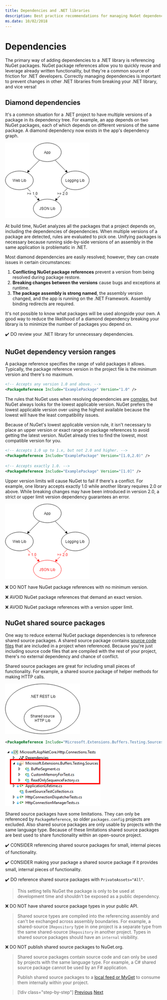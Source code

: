 ```yaml
---
title: Dependencies and .NET libraries
description: Best practice recommendations for managing NuGet dependencies in .NET libraries.
ms.date: 10/02/2018
---
```

# Dependencies

The primary way of adding dependencies to a .NET library is referencing NuGet packages. NuGet package references allow you to quickly reuse and leverage already written functionality, but they're a common source of friction for .NET developers. Correctly managing dependencies is important to prevent changes in other .NET libraries from breaking your .NET library, and vice versa!

## Diamond dependencies

It's a common situation for a .NET project to have multiple versions of a package in its dependency tree. For example, an app depends on two NuGet packages, each of which depends on different versions of the same package. A diamond dependency now exists in the app's dependency graph.

![Diamond dependency](./media/dependencies/diamond-dependency.png "Diamond dependency")

At build time, NuGet analyzes all the packages that a project depends on, including the dependencies of dependencies. When multiple versions of a package are detected, rules are evaluated to pick one. Unifying packages is necessary because running side-by-side versions of an assembly in the same application is problematic in .NET.

Most diamond dependencies are easily resolved; however, they can create issues in certain circumstances:

1. **Conflicting NuGet package references** prevent a version from being resolved during package restore.
2. **Breaking changes between the versions** cause bugs and exceptions at runtime.
3. **The package assembly is strong named**, the assembly version changed, and the app is running on the .NET Framework. Assembly binding redirects are required.

It's not possible to know what packages will be used alongside your own. A good way to reduce the likelihood of a diamond dependency breaking your library is to minimize the number of packages you depend on.

✔️ DO review your .NET library for unnecessary dependencies.

## NuGet dependency version ranges

A package reference specifies the range of valid packages it allows. Typically, the package reference version in the project file is the minimum version and there's no maximum.

```xml
<!-- Accepts any version 1.0 and above. -->
<PackageReference Include="ExamplePackage" Version="1.0" />
```

The rules that NuGet uses when resolving dependencies are [complex](/nuget/consume-packages/dependency-resolution), but NuGet always looks for the lowest applicable version. NuGet prefers the lowest applicable version over using the highest available because the lowest will have the least compatibility issues.

Because of NuGet's lowest applicable version rule, it isn't necessary to place an upper version or exact range on package references to avoid getting the latest version. NuGet already tries to find the lowest, most compatible version for you.

```xml
<!-- Accepts 1.0 up to 1.x, but not 2.0 and higher. -->
<PackageReference Include="ExamplePackage" Version="[1.0,2.0)" />

<!-- Accepts exactly 1.0. -->
<PackageReference Include="ExamplePackage" Version="[1.0]" />
```

Upper version limits will cause NuGet to fail if there's a conflict. For example, one library accepts exactly 1.0 while another library requires 2.0 or above. While breaking changes may have been introduced in version 2.0, a strict or upper limit version dependency guarantees an error.

![Diamond dependency conflict](./media/dependencies/diamond-dependency-conflict.png "Diamond dependency conflict")

❌ DO NOT have NuGet package references with no minimum version.

❌ AVOID NuGet package references that demand an exact version.

❌ AVOID NuGet package references with a version upper limit.

## NuGet shared source packages

One way to reduce external NuGet package dependencies is to reference shared source packages. A shared source package contains [source code files](/nuget/reference/nuspec#including-content-files) that are included in a project when referenced. Because you're just including source code files that are compiled with the rest of your project, there's no external dependency and chance of conflict.

Shared source packages are great for including small pieces of functionality. For example, a shared source package of helper methods for making HTTP calls.

![Shared source package](./media/dependencies/shared-source-package.png "Shared source package")

```xml
<PackageReference Include="Microsoft.Extensions.Buffers.Testing.Sources" PrivateAssets="All" Version="1.0" />
```

![Shared source project](./media/dependencies/shared-source-project.png "Shared source project")

Shared source packages have some limitations. They can only be referenced by `PackageReference`, so older `packages.config` projects are excluded. Also shared source packages are only usable by projects with the same language type. Because of these limitations shared source packages are best used to share functionality within an open-source project.

✔️ CONSIDER referencing shared source packages for small, internal pieces of functionality.

✔️ CONSIDER making your package a shared source package if it provides small, internal pieces of functionality.

✔️ DO reference shared source packages with `PrivateAssets="All"`.

> This setting tells NuGet the package is only to be used at development time and shouldn't be exposed as a public dependency.

❌ DO NOT have shared source package types in your public API.

> Shared source types are compiled into the referencing assembly and can't be exchanged across assembly boundaries. For example, a shared-source `IRepository` type in one project is a separate type from the same shared-source `IRepository` in another project. Types in shared source packages should have an `internal` visibility.

❌ DO NOT publish shared source packages to NuGet.org.

> Shared source packages contain source code and can only be used by projects with the same language type. For example, a C# shared source package cannot be used by an F# application.
>
> Publish shared source packages to a [local feed or MyGet](./publish-nuget-package.md) to consume them internally within your project.

>[!div class="step-by-step"]
>[Previous](nuget.md)
>[Next](sourcelink.md)
